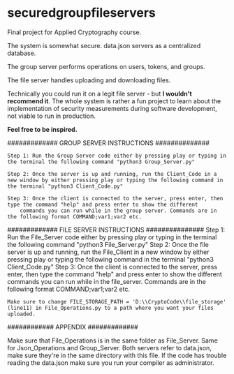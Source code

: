 # securedgroupfileservers
Final project for Applied Cryptography course.

The system is somewhat secure.
data.json servers as a centralized database.

The group server performs operations on users, tokens, and groups.

The file server handles uploading and downloading files.

Technically you could run it on a legit file server - but **I wouldn't recommend it**. The whole system is rather a fun project to learn about the implementation of security measurements during software development, not viable to run in production.

**Feel free to be inspired.**


############# GROUP SERVER INSTRUCTIONS ##############

    Step 1: Run the Group Server code either by pressing play or typing in the terminal the following command "python3 Group_Server.py"

    Step 2: Once the server is up and running, run the Client_Code in a new window by either pressing play or typing the following command in the terminal "python3 Client_Code.py" 

    Step 3: Once the client is connected to the server, press enter, then type the command "help" and press enter to show the different 
	    commands you can run while in the group server. Commands are in the following format COMMAND;var1;var2 etc.

############# FILE SERVER INSTRUCTIONS ###############
    Step 1: Run the File_Server code either by pressing play or typing in the terminal the following command "python3 File_Server.py"
    Step 2: Once the file server is up and running, run the File_Client in a new window by either pressing play or typing the following command in the 
	    terminal "python3 Client_Code.py"
    Step 3: Once the client is connected to the server, press enter, then type the command "help" and press enter to show the different 
	    commands you can run while in the file_server. Commands are in the following format COMMAND;var1;var2 etc.

	Make sure to change FILE_STORAGE_PATH = 'D:\\CryptoCode\\file_storage' (line11) in File_Operations.py to a path where you want your files uploaded.


############ APPENDIX #############

Make sure that File_Operations is in the same folder as File_Server.
Same for Json_Operations and Group_Server.
Both servers refer to data.json, make sure they're in the same directory with this file.
    If the code has trouble reading the data.json make sure you run your compiler as administrator.
